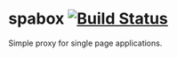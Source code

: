 # spabox [![Build Status][status-img]][status-url]

Simple proxy for single page applications.

[status-url]: https://travis-ci.org/bigslycat/spabox
[status-img]: https://travis-ci.org/bigslycat/spabox.svg?branch=master
